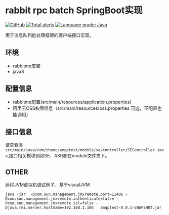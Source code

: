 # rabbit rpc batch SpringBoot实现
<a href="./LICENSE.txt"><img alt="GitHub" src="https://img.shields.io/github/license/kouyt5/rabbit-rpc-client"></a>
<a href="https://lgtm.com/projects/g/kouyt5/rabbit-rpc-client/alerts/"><img alt="Total alerts" src="https://img.shields.io/lgtm/alerts/g/kouyt5/rabbit-rpc-client.svg?logo=lgtm&logoWidth=18"/></a>
<a href="https://lgtm.com/projects/g/kouyt5/rabbit-rpc-client/context:java"><img alt="Language grade: Java" src="https://img.shields.io/lgtm/grade/java/g/kouyt5/rabbit-rpc-client.svg?logo=lgtm&logoWidth=18"/></a>

用于消息队列批处理框架的客户端接口实现。

## 环境
+ rabbitmq安装
+ java8

## 配置信息
+ rabbitmq配置(src/main/resources/application.properties)
+ 阿里云OSS权限信息（src/main/resources/oss.properties 可选，不配置也能调用）

## 接口信息

请查看类 `src/main/java/com/chenc/amqptest/module/se/controller/SEController.java`,接口相关模块例如SE、ASR都在module文件夹下。

## OTHER

远程JVM虚拟机调试例子，基于visualJVM
```
java -jar  -Dcom.sun.management.jmxremote.port=11406 -Dcom.sun.management.jmxremote.authenticate=false -Dcom.sun.management.jmxremote.ssl=false -Djava.rmi.server.hostname=192.168.1.106   amqptest-0.0.1-SNAPSHOT.jar
```